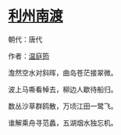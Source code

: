 # [利州南渡](http://so.gushiwen.org/view_31751.aspx)

朝代：唐代

作者：[温庭筠](http://so.gushiwen.org/author_415.aspx)

澹然空水对斜晖，曲岛苍茫接翠微。

波上马嘶看棹去，柳边人歇待船归。

数丛沙草群鸥散，万顷江田一鹭飞。

谁解乘舟寻范蠡，五湖烟水独忘机。

